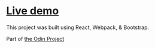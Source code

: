 # [Live demo](https://novakoda.github.io/cv-project/)

This project was built using React, Webpack, & Bootstrap.

Part of [the Odin Project](https://www.theodinproject.com/courses/javascript/lessons/cv-application)
